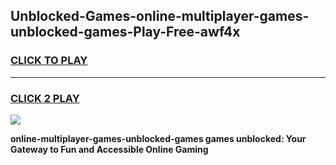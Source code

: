 
## Unblocked-Games-online-multiplayer-games-unblocked-games-Play-Free-awf4x
<h3>
<a href="https://premium76.site?title=online-multiplayer-games-unblocked-games&ref=18A1">CLICK TO PLAY</a></h3>
<hr>

<h3>
<a href="https://premium76.site?title=online-multiplayer-games-unblocked-games&ref=18A1">CLICK 2 PLAY</a>
  
</h3>

<a href="https://premium76.site?title=online-multiplayer-games-unblocked-games&ref=18A1"><img src="https://clearcache.store/games.png"></a>


**online-multiplayer-games-unblocked-games games unblocked: Your Gateway to Fun and Accessible Online Gaming**
